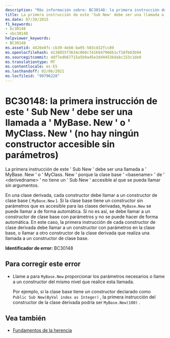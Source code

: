 ```yaml
---
description: "Más información sobre: BC30148: la primera instrucción de este ' Sub New ' debe ser una llamada a ' MyBase. New ' o ' MyClass. New ' (no hay ningún constructor accesible sin parámetros)"
title: La primera instrucción de este 'Sub New' debe ser una llamada a 'MyBase.New' o 'MyClass.New' (constructor no accesible sin parámetros)
ms.date: 07/20/2015
f1_keywords:
- bc30148
- vbc30148
helpviewer_keywords:
- BC30148
ms.assetid: 4426e8fc-cb39-4eb8-ba95-503cd32fcc89
ms.openlocfilehash: 4138055f3634c060c7416947966b1cf18fb03b94
ms.sourcegitcommit: ddf7edb67715a5b9a45e3dd44536dabc153c1de0
ms.translationtype: MT
ms.contentlocale: es-ES
ms.lasthandoff: 02/06/2021
ms.locfileid: "99796228"
---
```

# <a name="bc30148-first-statement-of-this-sub-new-must-be-a-call-to-mybasenew-or-myclassnew-no-accessible-constructor-without-parameters"></a>BC30148: la primera instrucción de este ' Sub New ' debe ser una llamada a ' MyBase. New ' o ' MyClass. New ' (no hay ningún constructor accesible sin parámetros)

La primera instrucción de este ' Sub New ' debe ser una llamada a ' MyBase. New ' o ' MyClass. New ' porque la clase base ' \<basename> ' de ' \<derivedname> ' no tiene un ' Sub New ' accesible al que se pueda llamar sin argumentos.

 En una clase derivada, cada constructor debe llamar a un constructor de clase base ( `MyBase.New` ). Si la clase base tiene un constructor sin parámetros que es accesible para las clases derivadas, `MyBase.New` se puede llamar a de forma automática. Si no es así, se debe llamar a un constructor de clase base con parámetros y no se puede hacer de forma automática. En este caso, la primera instrucción de cada constructor de clase derivada debe llamar a un constructor con parámetros en la clase base, o llamar a otro constructor de la clase derivada que realiza una llamada a un constructor de clase base.

 **Identificador de error:** BC30148

## <a name="to-correct-this-error"></a>Para corregir este error

- Llame a para `MyBase.New` proporcionar los parámetros necesarios o llame a un constructor del mismo nivel que realice esta llamada.

     Por ejemplo, si la clase base tiene un constructor declarado como `Public Sub New(ByVal index as Integer)` , la primera instrucción del constructor de la clase derivada podría ser `MyBase.New(100)` .

## <a name="see-also"></a>Vea también

- [Fundamentos de la herencia](../../programming-guide/language-features/objects-and-classes/inheritance-basics.md)
